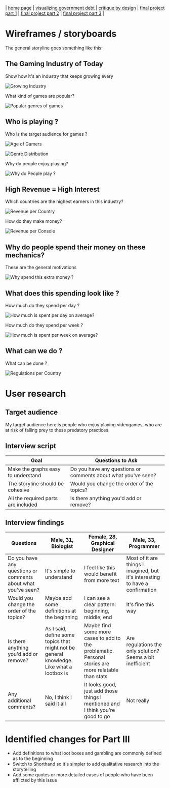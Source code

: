 | [home page](https://h-calderon.github.io/portfolio/) | [visualizing government debt](visualizing-government-debt.md) | [critique by design](critique-by-design.md) | [final project part 1](final-project-part-1.md) | [final project part 2](final-project-part-2.md) | [final project part 3](final-project-part-3.md) |

# Wireframes / storyboards

The general storyline goes something like this:

## The Gaming Industry of Today

Show how it's an industry that keeps growing every 

![Growing Industry](gamersyears.jpg)

What kind of games are popular?

![Popular genres of games](typegame.jpg)

## Who is playing ?

Who is the target audience for games ?

![Age of Gamers](age.jpg)

![Genre Distribution](malegamers.jpg)

Why do people enjoy playing?

![Why do People play ?](whygame.jpg)

## High Revenue = High Interest

Which countries are the highest earners in this industry?

![Revenue per Country](revenuecountry.jpg)

How do they make money?

![Revenue per Console](revenuemobile.jpg)

## Why do people spend their money on these mechanics?

These are the general motivations

![Why spend this extra money ?](motivation.jpg)

## What does this spending look like ?

How much do they spend per day ?

![How much is spent per day on average?](spendday.jpg)

How much do they spend per week ?

![How much is spent per week on average?](spendweek.jpg)

## What can we do ?

What can be done ?

![Regulations per Country](regulations.jpg)

# User research 

## Target audience

My target audience here is people who enjoy playing videogames, who are at risk of falling prey to these predatory practices.

## Interview script

| Goal                              | Questions to Ask                                            |
|-----------------------------------|-------------------------------------------------------------|
|Make the graphs easy to understand |Do you have any questions or comments about what you've seen?|
|The storyline should be cohesive   |Would you change the order of the topics?                    |
|All the required parts are included|Is there anything you'd add or remove?                       |

## Interview findings


| Questions                                                   | Male, 31, Biologist                                                                     | Female, 28, Graphical Designer                                                                     | Male, 33, Programmer                                                           |
|-------------------------------------------------------------|-----------------------------------------------------------------------------------------|----------------------------------------------------------------------------------------------------|--------------------------------------------------------------------------------|
|Do you have any questions or comments about what you've seen?|It's simple to understand                                                                |I feel like this would benefit from more text                                                       |Most of it are things I imagined, but it's interesting to have a confirmation   |
|Would you change the order of the topics?                    |Maybe add some definitions at the beginning                                              |I can see a clear pattern: beginning, middle, end                                                   |It's fine this way                                                              |
|Is there anything you'd add or remove?                       |As I said, define some topics that might not be general knowledge. Like what a lootbox is|Maybe find some more cases to add to the problematic. Personal stories are more relatable than stats|Are regulations the only solution? Seems a bit inefficient                      |
|Any additional comments?                                     |No, I think I said it all                                                                |It looks good, just add those things I mentioned and I think you're good to go                      |Not really                                                                      |


# Identified changes for Part III

* Add definitions to what loot boxes and gambling are commonly defined as to the beginning
* Switch to Shorthand so it's simpler to add qualitative research into the storytelling
* Add some quotes or more detailed cases of people who have been afflicted by this issue


